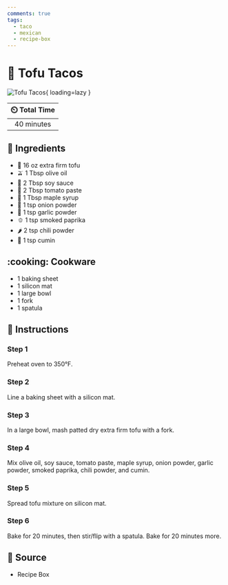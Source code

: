 ```yaml
---
comments: true
tags:
  - taco
  - mexican
  - recipe-box
---
```

# :taco: Tofu Tacos

![Tofu Tacos](../assets/images/tofu-tacos.jpg){ loading=lazy }

| :timer_clock: Total Time |
|:-----------------------: |
| 40 minutes |

## :salt: Ingredients

- :butter: 16 oz extra firm tofu
- :olive: 1 Tbsp olive oil
- :sake: 2 Tbsp soy sauce
- :tomato: 2 Tbsp tomato paste
- :maple_leaf: 1 Tbsp maple syrup
- :onion: 1 tsp onion powder
- :garlic: 1 tsp garlic powder
- :bell_pepper: 1 tsp smoked paprika
- :hot_pepper: 2 tsp chili powder
- :herb: 1 tsp cumin

## :cooking: Cookware

- 1 baking sheet
- 1 silicon mat
- 1 large bowl
- 1 fork
- 1 spatula

## :pencil: Instructions

### Step 1

Preheat oven to 350°F.

### Step 2

Line a baking sheet with a silicon mat.

### Step 3

In a large bowl, mash patted dry extra firm tofu with a fork.

### Step 4

Mix olive oil, soy sauce, tomato paste, maple syrup, onion powder, garlic powder, smoked paprika, chili powder, and
cumin.

### Step 5

Spread tofu mixture on silicon mat.

### Step 6

Bake for 20 minutes, then stir/flip with a spatula. Bake for 20 minutes more.

## :link: Source

- Recipe Box
